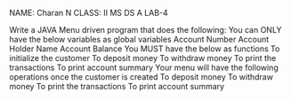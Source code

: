 NAME: Charan N
CLASS: II MS DS A
LAB-4

Write a JAVA Menu driven program that does the following:
You can ONLY have the below variables as global variables
Account Number
Account Holder Name
Account Balance
You MUST have the below as functions
To initialize the customer
To deposit money
To withdraw money
To print the transactions
To print account summary
Your menu will have the following operations once the customer is created
To deposit money
To withdraw money
To print the transactions
To print account summary

